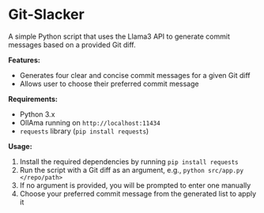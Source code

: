 # Git-Slacker
A simple Python script that uses the Llama3 API to generate commit messages based on a provided Git diff.

**Features:**

* Generates four clear and concise commit messages for a given Git diff
* Allows user to choose their preferred commit message


**Requirements:**

* Python 3.x
* OllAma running on `http://localhost:11434`
* `requests` library (`pip install requests`)

**Usage:**

1. Install the required dependencies by running `pip install requests`
2. Run the script with a Git diff as an argument, e.g., `python src/app.py </repo/path>`
3. If no argument is provided, you will be prompted to enter one manually
4. Choose your preferred commit message from the generated list to apply it
